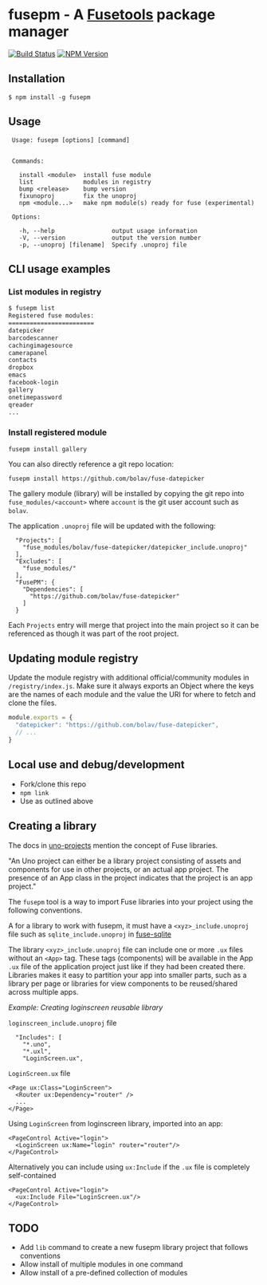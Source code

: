 fusepm - A [Fusetools](http://www.fusetools.com/) package manager 
=================================================================

[![Build Status](https://travis-ci.org/bolav/fusepm.svg?branch=master)](https://travis-ci.org/bolav/fusepm)
[![NPM Version](https://img.shields.io/npm/v/fusepm.svg)](https://www.npmjs.com/package/fusepm)

## Installation

    $ npm install -g fusepm

## Usage

     Usage: fusepm [options] [command]


     Commands:

       install <module>  install fuse module
       list              modules in registry
       bump <release>    bump version
       fixunoproj        fix the unoproj
       npm <module...>   make npm module(s) ready for fuse (experimental)

     Options:

       -h, --help                output usage information
       -V, --version             output the version number
       -p, --unoproj [filename]  Specify .unoproj file

## CLI usage examples

### List modules in registry

```bash
$ fusepm list
Registered fuse modules:
========================
datepicker
barcodescanner
cachingimagesource
camerapanel
contacts
dropbox
emacs
facebook-login
gallery
onetimepassword
qreader
...
```

### Install registered module

`fusepm install gallery`

You can also directly reference a git repo location:

`fusepm install https://github.com/bolav/fuse-datepicker`

The gallery module (library) will be installed by copying the git repo into `fuse_modules/<account>` where `account` is the git user account such as `bolav`.

The application `.unoproj` file will be updated with the following:

```
  "Projects": [
    "fuse_modules/bolav/fuse-datepicker/datepicker_include.unoproj"
  ],
  "Excludes": [
    "fuse_modules/"
  ],
  "FusePM": {
    "Dependencies": [
      "https://github.com/bolav/fuse-datepicker"
    ]
  }
```

Each `Projects` entry will merge that project into the main project so it can be referenced as though it was part of the root project.

## Updating module registry
Update the module registry with additional official/community modules in `/registry/index.js`. Make sure it always exports an Object where the keys are the names of each module and the value the URI for where to fetch and clone the files.

```js
module.exports = {
  "datepicker": "https://github.com/bolav/fuse-datepicker",
  // ...
}
```

## Local use and debug/development

- Fork/clone this repo
- `npm link`
- Use as outlined above

## Creating a library

The docs in [uno-projects](https://www.fusetools.com/docs/basics/uno-projects) mention the concept of Fuse libraries.

  "An Uno project can either be a library project consisting of assets and components for use in other projects, or an actual app project. The presence of an App class in the project indicates that the project is an app project."

The `fusepm` tool is a way to import Fuse libraries into your project using the following conventions.

A for a library to work with fusepm, it must have a `<xyz>_include.unoproj` file such as `sqlite_include.unoproj` in [fuse-sqlite](https://github.com/bolav/fuse-sqlite)

The library `<xyz>_include.unoproj` file can include one or more `.ux` files without an `<App>` tag. These tags (components) will be available in the App `.ux` file of the application project just like if they had been created there.
Libraries makes it easy to partition your app into smaller parts, such as a library per page or libraries for view components to be reused/shared across multiple apps.

*Example: Creating loginscreen reusable library*

`loginscreen_include.unoproj` file

```
  "Includes": [
    "*.uno",
    "*.uxl",
    "LoginScreen.ux",
```

`LoginScreen.ux` file

```
<Page ux:Class="LoginScreen">
  <Router ux:Dependency="router" />
  ...
</Page>
```

Using `LoginScreen` from loginscreen library, imported into an app:

```
<PageControl Active="login">
  <LoginScreen ux:Name="login" router="router"/>
</PageControl>
```

Alternatively you can include using `ux:Include` if the `.ux` file is completely self-contained

```
<PageControl Active="login">
  <ux:Include File="LoginScreen.ux"/>
</PageControl>
```

## TODO

- Add `lib` command to create a new fusepm library project that follows conventions
- Allow install of multiple modules in one command
- Allow install of a pre-defined collection of modules


